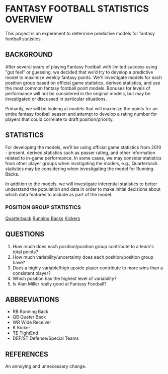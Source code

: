 # FANTASY FOOTBALL STATISTICS OVERVIEW

This project is an experiment to determine predictive models for fantasy football statistics.

## BACKGROUND

After several years of playing Fantasy Football with limited success using "gut feel" or guessing, we decided that we'd try to develop a predictive model to maximize weekly fantasy points.  We'll investigate models for each position group based on official game statistics, derived statistics, and use the most common fantasy football point models.  Bonuses for levels of performance will not be considered in the original models, but may be investigated or discussed in particular situations.

Primarily, we will be looking at models that will maximize the points for an entire fantasy football season and attempt to develop a rating number for players that could correlate to draft position/priority.

## STATISTICS
For developing the models, we'll be using official game statistics from 2010 - present, derived statistics such as passer rating, and other information related to in-game performance.  In some cases, we may consider statistics from other player groups when invstigating the models, e.g., Quarterback statistics may be considering when investigating the model for Running Backs.

In addition to the models, we will investigate inferential statistics to better understand the population and data in order to make initial decisions about which data features to include as part of the model.

### POSITION GROUP STATISTICS
[Quarterback](docs/quarterback.md)
[Running Backs](docs/running_backs.md)
[Kickers](docs/kickers.md)

##

## QUESTIONS
1) How much does each position/position group contribute to a team's total points?
2) How much variability/uncertainty does each position/position group have?
3) Does a highly variable/high upside player contribute to more wins than a consistent player?
4) Which position has the highest level of variability?
5) Is Alan Miller really good at Fantasy Football?


## ABBREVIATIONS
- RB Running Back
- QB Quater Back
- WR Wide Receiver
- K Kicker
- TE TightEnd
- DEF/ST Defense/Special Teams


## REFERENCES
An annoying and unnecessary change.


